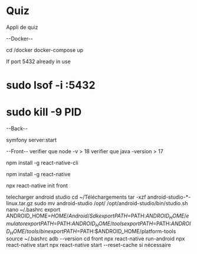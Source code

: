 # Quiz
Appli de quiz

--Docker--

cd /docker
docker-compose up

If port 5432 already in use 
# sudo lsof -i :5432
# sudo kill -9 PID

--Back--

symfony server:start

--Front--
verifier que node -v > 18
verifier que java -version > 17

npm install -g react-native-cli

npm install -g react-native

npx react-native init front

telecharger android studio
cd ~/Téléchargements
tar -xzf android-studio-*-linux.tar.gz
sudo mv android-studio /opt/
/opt/android-studio/bin/studio.sh
nano ~/.bashrc
export ANDROID_HOME=$HOME/Android/Sdk
export PATH=$PATH:$ANDROID_HOME/emulator
export PATH=$PATH:$ANDROID_HOME/tools
export PATH=$PATH:$ANDROID_HOME/tools/bin
export PATH=$PATH:$ANDROID_HOME/platform-tools
source ~/.bashrc
adb --version
cd front
npx react-native run-android 
npx react-native start
npx react-native start --reset-cache si nécessaire


